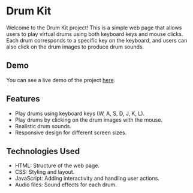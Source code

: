 # Drum Kit

Welcome to the Drum Kit project! This is a simple web page that allows users to play virtual drums using both keyboard keys and mouse clicks.
Each drum corresponds to a specific key on the keyboard, and users can also click on the drum images to produce drum sounds.

## Demo

You can see a live demo of the project [here](https://bala-satwika.github.io/PLAYDRUMS/).

## Features

- Play drums using keyboard keys (W, A, S, D, J, K, L).
- Play drums by clicking on the drum images with the mouse.
- Realistic drum sounds.
- Responsive design for different screen sizes.

## Technologies Used

- HTML: Structure of the web page.
- CSS: Styling and layout.
- JavaScript: Adding interactivity and handling user actions.
- Audio files: Sound effects for each drum.

